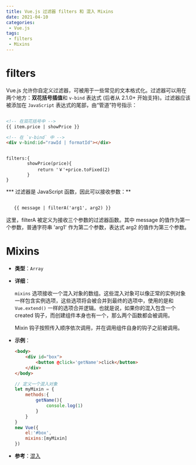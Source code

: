 ```yaml
---
title: Vue.js 过滤器 filters 和 混入 Mixins
date: 2021-04-10
categories:
 - Vue.js
tags:
 - filters
 - Mixins
---
```


# filters

Vue.js 允许你自定义过滤器，可被用于一些常见的文本格式化。过滤器可以用在两个地方：**双花括号插值**和 `v-bind` 表达式 (后者从 2.1.0+ 开始支持)。过滤器应该被添加在 `JavaScript` 表达式的尾部，由“管道”符号指示：

```HTML

<!-- 在双花括号中 -->
{{ item.price | showPrice }}

<!-- 在 `v-bind` 中 -->
<div v-bind:id="rawId | formatId"></div>

```

```JS

filters:{
		showPrice(price){
			return '￥'+price.toFixed(2)
		}
}

```

*** 过滤器是 JavaScript 函数，因此可以接收参数：**

```HTML

   {{ message | filterA('arg1', arg2) }}

```

这里，filterA 被定义为接收三个参数的过滤器函数。其中 message 的值作为第一个参数，普通字符串 'arg1' 作为第二个参数，表达式 arg2 的值作为第三个参数。


# Mixins

- **类型**：`Array`

- **详细**：

  `mixins` 选项接收一个混入对象的数组。这些混入对象可以像正常的实例对象一样包含实例选项，这些选项将会被合并到最终的选项中，使用的是和 `Vue.extend()` 一样的选项合并逻辑。也就是说，如果你的混入包含一个 created 钩子，而创建组件本身也有一个，那么两个函数都会被调用。

  Mixin 钩子按照传入顺序依次调用，并在调用组件自身的钩子之前被调用。

- **示例**：

  ```html
  <body>
      <div id="box">
          <button @click='getName'>click</button>
      </div>
  </body>
  ```

  ```js
  // 定义一个混入对象
  let myMixin = {
      methods:{
          getName(){
              console.log(1)
          }
      }
  }
  new Vue({
      el:'#box',
      mixins:[myMixin]
  })
  ```

  

- **参考**：[混入](https://cn.vuejs.org/v2/guide/mixins.html)